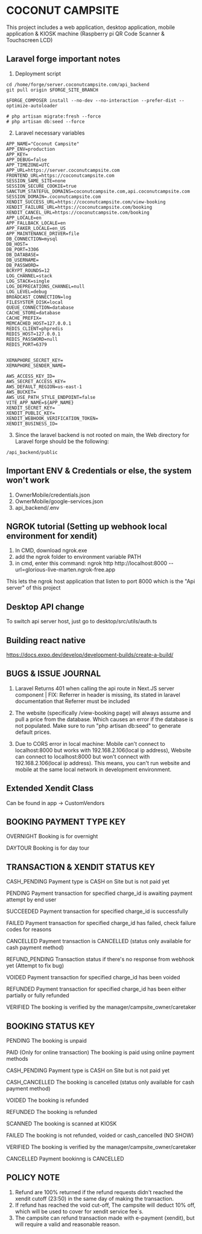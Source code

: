 # COCONUT CAMPSITE
This project includes a web application, desktop application, mobile application & KIOSK machine (Raspberry pi QR Code Scanner & Touchscreen LCD)

## Laravel forge important notes
1. Deployment script
```
cd /home/forge/server.coconutcampsite.com/api_backend
git pull origin $FORGE_SITE_BRANCH

$FORGE_COMPOSER install --no-dev --no-interaction --prefer-dist --optimize-autoloader

# php artisan migrate:fresh --force
# php artisan db:seed --force
```

2. Laravel necessary variables
```
APP_NAME="Coconut Campsite"
APP_ENV=production
APP_KEY=
APP_DEBUG=false
APP_TIMEZONE=UTC
APP_URL=https://server.coconutcampsite.com
FRONTEND_URL=https://coconutcampsite.com
SESSION_SAME_SITE=none
SESSION_SECURE_COOKIE=true
SANCTUM_STATEFUL_DOMAINS=coconutcampsite.com,api.coconutcampsite.com
SESSION_DOMAIN=.coconutcampsite.com
XENDIT_SUCCESS_URL=https://coconutcampsite.com/view-booking
XENDIT_FAILURE_URL=https://coconutcampsite.com/booking
XENDIT_CANCEL_URL=https://coconutcampsite.com/booking
APP_LOCALE=en
APP_FALLBACK_LOCALE=en
APP_FAKER_LOCALE=en_US
APP_MAINTENANCE_DRIVER=file
DB_CONNECTION=mysql
DB_HOST=
DB_PORT=3306
DB_DATABASE=
DB_USERNAME=
DB_PASSWORD=
BCRYPT_ROUNDS=12
LOG_CHANNEL=stack
LOG_STACK=single
LOG_DEPRECATIONS_CHANNEL=null
LOG_LEVEL=debug
BROADCAST_CONNECTION=log
FILESYSTEM_DISK=local
QUEUE_CONNECTION=database
CACHE_STORE=database
CACHE_PREFIX=
MEMCACHED_HOST=127.0.0.1
REDIS_CLIENT=phpredis
REDIS_HOST=127.0.0.1
REDIS_PASSWORD=null
REDIS_PORT=6379


XEMAPHORE_SECRET_KEY=
XEMAPHORE_SENDER_NAME=

AWS_ACCESS_KEY_ID=
AWS_SECRET_ACCESS_KEY=
AWS_DEFAULT_REGION=us-east-1
AWS_BUCKET=
AWS_USE_PATH_STYLE_ENDPOINT=false
VITE_APP_NAME=${APP_NAME}
XENDIT_SECRET_KEY=
XENDIT_PUBLIC_KEY=
XENDIT_WEBHOOK_VERIFICATION_TOKEN=
XENDIT_BUSINESS_ID=
```

3. Since the laravel backend is not rooted on main, the Web directory for Laravel forge should be the following:
```
/api_backend/public
```

## Important ENV & Credentials or else, the system won't work
1. OwnerMobile/credentials.json
2. OwnerMobile/google-services.json
3. api_backend/.env


## NGROK tutorial (Setting up webhook local environment for xendit)
1. In CMD, download ngrok.exe
2. add the ngrok folder to environment variable PATH
3. in cmd, enter this command: ngrok http http://localhost:8000 --url=glorious-live-marten.ngrok-free.app

This lets the ngrok host application that listen to port 8000 which is the "Api server" of this project

## Desktop API change
To switch api server host, just go to desktop/src/utils/auth.ts

## Building react native
https://docs.expo.dev/develop/development-builds/create-a-build/

## BUGS & ISSUE JOURNAL

1. Laravel Returns 401 when calling the api route in Next.JS server component | FIX: Referrer in header is missing, its stated in laravel documentation that Referrer must be included

2. The website (specifically /view-booking page) will always assume and pull a price from the database. Which causes an error if the database is not populated. Make sure to run "php artisan db:seed" to generate default prices.

3. Due to CORS error in local machine: Mobile can't connect to localhost:8000 but works with 192.168.2.106(local ip address), Website can connect to localhost:8000 but won't connect with 192.168.2.106(local ip address). This means, you can't run website and mobile at the same local network in development environment.



## Extended Xendit Class
Can be found in app -> CustomVendors

## BOOKING PAYMENT TYPE KEY
OVERNIGHT
Booking is for overnight

DAYTOUR
Booking is for day tour

## TRANSACTION & XENDIT STATUS KEY
CASH_PENDING
Payment type is CASH on Site but is not paid yet

PENDING
Payment transaction for specified charge_id is awaiting payment attempt by end user

SUCCEEDED
Payment transaction for specified charge_id is successfully

FAILED
Payment transaction for specified charge_id has failed, check failure codes for reasons

CANCELLED
Payment transaction is CANCELLED (status only available for cash payment method)

REFUND_PENDING
Transaction status if there's no response from webhook yet (Attempt to fix bug)

VOIDED
Payment transaction for specified charge_id has been voided

REFUNDED
Payment transaction for specified charge_id has been either partially or fully refunded

VERIFIED
The booking is verified by the manager/campsite_owner/caretaker

## BOOKING STATUS KEY
PENDING
The booking is unpaid

PAID (Only for online transaction)
The booking is paid using online payment methods

CASH_PENDING
Payment type is CASH on Site but is not paid yet

CASH_CANCELLED
The booking is cancelled (status only available for cash payment method)

VOIDED
The booking is refunded

REFUNDED
The booking is refunded

SCANNED
The booking is scanned at KIOSK

FAILED
The booking is not refunded, voided or cash_cancelled (NO SHOW)

VERIFIED
The booking is verified by the manager/campsite_owner/caretaker

CANCELLED
Payment bookinng is CANCELLED 






## POLICY NOTE
1. Refund are 100% returned if the refund requests didn't reached the xendit cutoff (23:50) in the same day of making the transaction.
2. If refund has reached the void cut-off, The campsite will deduct 10% off, which will be used to cover for xendit service fee`s.
3. The campsite can refund transaction made with e-payment (xendit), but will require a valid and reasonable reason. 

